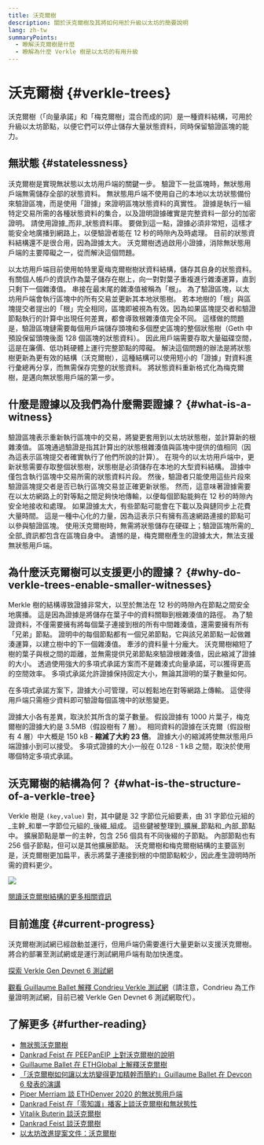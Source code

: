 ```yaml
---
title: 沃克爾樹
description: 關於沃克爾樹及其將如何用於升級以太坊的簡要說明
lang: zh-tw
summaryPoints:
  - 瞭解沃克爾樹是什麼
  - 瞭解為什麼 Verkle 樹是以太坊的有用升級
---
```


# 沃克爾樹 {#verkle-trees}

沃克爾樹（「向量承諾」和「梅克爾樹」混合而成的詞）是一種資料結構，可用於升級以太坊節點，以便它們可以停止儲存大量狀態資料，同時保留驗證區塊的能力。

## 無狀態 {#statelessness}

沃克爾樹是實現無狀態以太坊用戶端的關鍵一步。 驗證下一批區塊時，無狀態用戶端無需儲存全部的狀態資料。 無狀態用戶端不使用自己的本地以太坊狀態備份來驗證區塊，而是使用「證據」來證明區塊狀態資料的真實性。 證據是執行一組特定交易所需的各種狀態資料的集合，以及證明證據確實是完整資料一部分的加密證明。 請使用證據_而非_狀態資料庫。 要做到這一點，證據必須非常短，這樣才能安全地廣播到網路上，以便驗證者能在 12 秒的時隙內及時處理。 目前的狀態資料結構還不是很合用，因為證據太大。 沃克爾樹透過啟用小證據，消除無狀態用戶端的主要障礙之一，從而解決這個問題。

<ExpandableCard title="為什麼需要無狀態用戶端？" eventCategory="/roadmap/verkle-trees" eventName="clicked why do we want stateless clients?">

以太坊用戶端目前使用帕特里夏梅克爾樹樹狀資料結構，儲存其自身的狀態資料。 有關個人帳戶的資訊作為葉子儲存在樹上，向一對對葉子重複進行雜湊運算，直到只剩下一個雜湊值。 串接在最末尾的雜湊值被稱為「根」。 為了驗證區塊，以太坊用戶端會執行區塊中的所有交易並更新其本地狀態樹。 若本地樹的「根」與區塊提交者提出的「根」完全相同，區塊即被視為有效。因為如果區塊提交者和驗證節點執行的計算中出現任何差異，都會導致根雜湊值完全不同。 這樣做的問題是，驗證區塊鏈需要每個用戶端儲存頭塊和多個歷史區塊的整個狀態樹（Geth 中預設保留頭塊後面 128 個區塊的狀態資料）。 因此用戶端需要存取大量磁碟空間，這是在廉價、低功耗硬體上運行完整節點的障礙。 解決這個問題的辦法是將狀態樹更新為更有效的結構（沃克爾樹），這種結構可以使用短小的「證據」對資料進行彙總再分享，而無需保存完整的狀態資料。 將狀態資料重新格式化為梅克爾樹，是邁向無狀態用戶端的第一步。

</ExpandableCard>

## 什麼是證據以及我們為什麼需要證據？ {#what-is-a-witness}

驗證區塊表示重新執行區塊中的交易，將變更套用到以太坊狀態樹，並計算新的根雜湊值。 區塊通過驗證是指其計算出的狀態根雜湊值與區塊中提供的值相同（因為這表示區塊提交者確實執行了他們所說的計算）。 在現今的以太坊用戶端中，更新狀態需要存取整個狀態樹，狀態樹是必須儲存在本地的大型資料結構。 證據中僅包含執行區塊中交易所需的狀態資料片段。 然後，驗證者只能使用這些片段來驗證區塊提交者是否已執行區塊交易並正確更新狀態。 然而，這意味著證據需要在以太坊網路上的對等點之間足夠快地傳輸，以便每個節點能夠在 12 秒的時隙內安全地接收和處理。 如果證據太大，有些節點可能會在下載以及與鏈同步上花費大量時間。 這是一種中心化的力量，因為這表示只有擁有高速網路連接的節點可以參與驗證區塊。 使用沃克爾樹時，無需將狀態儲存在硬碟上；驗證區塊所需的_全部_資訊都包含在區塊自身中。 遺憾的是，梅克爾樹產生的證據太大，無法支援無狀態用戶端。

## 為什麼沃克爾樹可以支援更小的證據？ {#why-do-verkle-trees-enable-smaller-witnesses}

Merkle 樹的結構導致證據非常大，以至於無法在 12 秒的時隙內在節點之間安全地廣播。 這是因為證據是將儲存在葉子中​​的資料關聯到根雜湊值的路徑。 為了驗證資料，不僅需要擁有將每個葉子連接到根的所有中間雜湊值，還需要擁有所有「兄弟」節點。 證明中的每個節點都有一個兄弟節點，它與該兄弟節點一起做雜湊運算，以建立樹中的下一個雜湊值。 牽涉的資料量十分龐大。 沃克爾樹縮短了樹的葉子與根之間的距離，並無需提供兄弟節點來驗證根雜湊值，因此縮減了證據的大小。 透過使用強大的多項式承諾方案而不是雜湊式向量承諾，可以獲得更高的空間效率。 多項式承諾允許證據保持固定大小，無論其證明的葉子數量如何。

在多項式承諾方案下，證據大小可管理，可以輕鬆地在對等網路上傳輸。 這使得用戶端只需極少資料即可驗證每個區塊中的狀態變更。

<ExpandableCard title="具體一點，沃克爾樹可以將證據大小縮減多少？" eventCategory="/roadmap/verkle-trees" eventName="clicked exactly how much can Verkle trees reduce witness size?">

證據大小各有差異，取決於其所含的葉子數量。 假設證據有 1000 片葉子，梅克爾樹的證據大約是 3.5MB（假設樹有 7 層）。 相同資料的證據在沃克爾（假設樹有 4 層）中大概是 150 kB - **縮減了大約 23 倍**。 證據大小的縮減將使無狀態用戶端證據小到可以接受。 多項式證據的大小一般在 0.128 - 1 kB 之間，取決於使用哪個特定多項式承諾。

</ExpandableCard>

## 沃克爾樹的結構為何？ {#what-is-the-structure-of-a-verkle-tree}

Verkle 樹是 `(key,value)` 對，其中鍵是 32 字節位元組要素，由 31 字節位元組的_主幹_和單一字節位元組的_後綴_組成。 這些鍵被整理到_擴展_節點和_內部_節點中。 擴展節點是單一的主幹，包含 256 個具有不同後綴的子節點。 內部節點也有 256 個子節點，但可以是其他擴展節點。 沃克爾樹和梅克爾樹結構的主要區別是，沃克爾樹更加扁平，表示將葉子連接到根的中間節點較少，因此產生證明時所需的資料更少。

![](./verkle.png)

[閱讀沃克爾樹結構的更多相關資訊](https://blog.ethereum.org/2021/12/02/verkle-tree-structure)

## 目前進度 {#current-progress}

沃克爾樹測試網已經啟動並運行，但用戶端仍需要進行大量更新以支援沃克爾樹。 將合約部署至測試網或是運行測試網用戶端有助加快進度。

[探索 Verkle Gen Devnet 6 測試網](https://verkle-gen-devnet-6.ethpandaops.io/)

[觀看 Guillaume Ballet 解釋 Condrieu Verkle 測試網](https://www.youtube.com/watch?v=cPLHFBeC0Vg)（請注意，Condrieu 為工作量證明測試網，目前已被 Verkle Gen Devnet 6 測試網取代）。

## 了解更多 {#further-reading}

- [無狀態沃克爾樹](https://verkle.info/)
- [Dankrad Feist 在 PEEPanEIP 上對沃克爾樹的說明](https://www.youtube.com/watch?v=RGJOQHzg3UQ)
- [Guillaume Ballet 在 ETHGlobal 上解釋沃克爾樹](https://www.youtube.com/watch?v=f7bEtX3Z57o)
- [「沃克爾樹如何讓以太坊變得更加精幹而簡約」Guillaume Ballet 在 Devcon 6 發表的演講](https://www.youtube.com/watch?v=Q7rStTKwuYs)
- [Piper Merriam 談 ETHDenver 2020 的無狀態用戶端](https://www.youtube.com/watch?v=0yiZJNciIJ4)
- [Dankrad Feist 在「零知識」播客上談沃克爾樹和無狀態性](https://zeroknowledge.fm/podcast/202/)
- [Vitalik Buterin 談沃克爾樹](https://vitalik.eth.limo/general/2021/06/18/verkle.html)
- [Dankrad Feist 談沃克爾樹](https://dankradfeist.de/ethereum/2021/06/18/verkle-trie-for-eth1.html)
- [以太坊改進提案文件：沃克爾樹](https://notes.ethereum.org/@vbuterin/verkle_tree_eip#Illustration)
